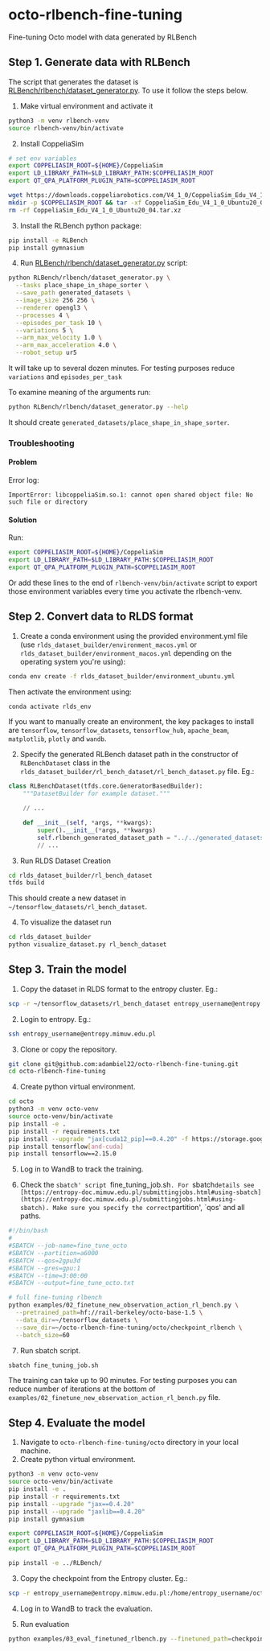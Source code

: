 # octo-rlbench-fine-tuning
Fine-tuning Octo model with data generated by RLBench


## Step 1. Generate data with RLBench

The script that generates the dataset is [RLBench/rlbench/dataset_generator.py](RLBench/rlbench/dataset_generator.py). To use it follow the steps below.

1. Make virtual environment and activate it

```bash
python3 -m venv rlbench-venv
source rlbench-venv/bin/activate
```

2. Install CoppeliaSim

```bash
# set env variables
export COPPELIASIM_ROOT=${HOME}/CoppeliaSim
export LD_LIBRARY_PATH=$LD_LIBRARY_PATH:$COPPELIASIM_ROOT
export QT_QPA_PLATFORM_PLUGIN_PATH=$COPPELIASIM_ROOT

wget https://downloads.coppeliarobotics.com/V4_1_0/CoppeliaSim_Edu_V4_1_0_Ubuntu20_04.tar.xz
mkdir -p $COPPELIASIM_ROOT && tar -xf CoppeliaSim_Edu_V4_1_0_Ubuntu20_04.tar.xz -C $COPPELIASIM_ROOT --strip-components 1
rm -rf CoppeliaSim_Edu_V4_1_0_Ubuntu20_04.tar.xz
```

3. Install the RLBench python package:

```bash
pip install -e RLBench
pip install gymnasium
```

4. Run [RLBench/rlbench/dataset_generator.py](RLBench/rlbench/dataset_generator.py) script:
```bash
python RLBench/rlbench/dataset_generator.py \
  --tasks place_shape_in_shape_sorter \
  --save_path generated_datasets \
  --image_size 256 256 \
  --renderer opengl3 \
  --processes 4 \
  --episodes_per_task 10 \
  --variations 5 \
  --arm_max_velocity 1.0 \
  --arm_max_acceleration 4.0 \
  --robot_setup ur5
```
It will take up to several dozen minutes. For testing purposes reduce `variations` and `episodes_per_task`

To examine meaning of the arguments run:
```bash
python RLBench/rlbench/dataset_generator.py --help
```

It should create `generated_datasets/place_shape_in_shape_sorter`.


### Troubleshooting

#### Problem

Error log:
```
ImportError: libcoppeliaSim.so.1: cannot open shared object file: No such file or directory
```

#### Solution

Run:
```bash
export COPPELIASIM_ROOT=${HOME}/CoppeliaSim
export LD_LIBRARY_PATH=$LD_LIBRARY_PATH:$COPPELIASIM_ROOT
export QT_QPA_PLATFORM_PLUGIN_PATH=$COPPELIASIM_ROOT
```

Or add these lines to the end of `rlbench-venv/bin/activate` script to export those environment variables every time you activate the rlbench-venv.

## Step 2. Convert data to RLDS format

1. Create a conda environment using the provided environment.yml file (use `rlds_dataset_builder/environment_macos.yml` or `rlds_dataset_builder/environment_macos.yml` depending on the operating system you're using):
```bash
conda env create -f rlds_dataset_builder/environment_ubuntu.yml
```

Then activate the environment using:
```bash
conda activate rlds_env
```

If you want to manually create an environment, the key packages to install are `tensorflow`, 
`tensorflow_datasets`, `tensorflow_hub`, `apache_beam`, `matplotlib`, `plotly` and `wandb`.

2. Specify the generated RLBench dataset path in the constructor of `RLBenchDataset` class in the `rlds_dataset_builder/rl_bench_dataset/rl_bench_dataset.py` file. Eg.:

```python
class RLBenchDataset(tfds.core.GeneratorBasedBuilder):
    """DatasetBuilder for example dataset."""

    // ...

    def __init__(self, *args, **kwargs):
        super().__init__(*args, **kwargs)
        self.rlbench_generated_dataset_path = "../../generated_datasets/place_shape_in_shape_sorter"
        // ...
```


3. Run RLDS Dataset Creation
```bash
cd rlds_dataset_builder/rl_bench_dataset
tfds build
```

This should create a new dataset in `~/tensorflow_datasets/rl_bench_dataset`.

4. To visualize the dataset run

```bash
cd rlds_dataset_builder
python visualize_dataset.py rl_bench_dataset
```


## Step 3. Train the model

1. Copy the dataset in RLDS format to the entropy cluster. Eg.:

```bash
scp -r ~/tensorflow_datasets/rl_bench_dataset entropy_username@entropy.mimuw.edu.pl:/home/entropy_username/tensorflow_datasets
```

2. Login to entropy. Eg.:

```bash
ssh entropy_username@entropy.mimuw.edu.pl
```

3. Clone or copy the repository.

```bash
git clone git@github.com:adambiel22/octo-rlbench-fine-tuning.git
cd octo-rlbench-fine-tuning
```

4. Create python virtual environment.

```bash
cd octo
python3 -m venv octo-venv
source octo-venv/bin/activate
pip install -e .
pip install -r requirements.txt
pip install --upgrade "jax[cuda12_pip]==0.4.20" -f https://storage.googleapis.com/jax-releases/jax_cuda_releases.html
pip install tensorflow[and-cuda]
pip install tensorflow==2.15.0
```

5. Log in to WandB to track the training.

6. Check the `sbatch' script `fine_tuning_job.sh`. For `sbatch` details see [https://entropy-doc.mimuw.edu.pl/submittingjobs.html#using-sbatch](https://entropy-doc.mimuw.edu.pl/submittingjobs.html#using-sbatch). Make sure you specify the correct `partition', `qos' and all paths.
```bash
#!/bin/bash
#
#SBATCH --job-name=fine_tune_octo
#SBATCH --partition=a6000
#SBATCH --qos=2gpu3d
#SBATCH --gres=gpu:1
#SBATCH --time=3:00:00
#SBATCH --output=fine_tune_octo.txt

# full fine-tuning rlbench
python examples/02_finetune_new_observation_action_rl_bench.py \
  --pretrained_path=hf://rail-berkeley/octo-base-1.5 \
  --data_dir=~/tensorflow_datasets \
  --save_dir=~/octo-rlbench-fine-tuning/octo/checkpoint_rlbench \
  --batch_size=60
```

7. Run sbatch script.
```bash
sbatch fine_tuning_job.sh
```

The training can take up to 90 minutes. For testing purposes you can reduce number of iterations at the bottom of `examples/02_finetune_new_observation_action_rl_bench.py` file.

## Step 4. Evaluate the model

1. Navigate to `octo-rlbench-fine-tuning/octo` directory in your local machine.
2. Create python virtual environment.
```bash
python3 -m venv octo-venv
source octo-venv/bin/activate
pip install -e .
pip install -r requirements.txt
pip install --upgrade "jax==0.4.20"
pip install --upgrade "jaxlib==0.4.20"
pip install gymnasium

export COPPELIASIM_ROOT=${HOME}/CoppeliaSim
export LD_LIBRARY_PATH=$LD_LIBRARY_PATH:$COPPELIASIM_ROOT
export QT_QPA_PLATFORM_PLUGIN_PATH=$COPPELIASIM_ROOT

pip install -e ../RLBench/
```

3. Copy the checkpoint from the Entropy cluster. Eg.:
```bash
scp -r entropy_username@entropy.mimuw.edu.pl:/home/entropy_username/octo-rlbench-fine-tuning/octo/checkpoint_rlbench .
```

4. Log in to WandB to track the evaluation.

5. Run evaluation
```bash
python examples/03_eval_finetuned_rlbench.py --finetuned_path=checkpoint_rlbench
```
